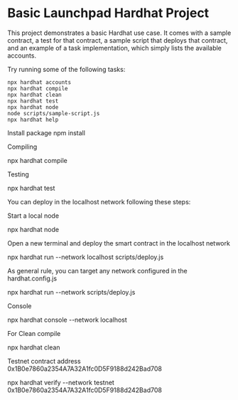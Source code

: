 # Basic Launchpad Hardhat Project

This project demonstrates a basic Hardhat use case. It comes with a sample contract, a test for that contract, a sample script that deploys that contract, and an example of a task implementation, which simply lists the available accounts.

Try running some of the following tasks:

```shell
npx hardhat accounts
npx hardhat compile
npx hardhat clean
npx hardhat test
npx hardhat node
node scripts/sample-script.js
npx hardhat help
```

Install package npm install

Compiling

npx hardhat compile

Testing

npx hardhat test

You can deploy in the localhost network following these steps:

Start a local node

npx hardhat node

Open a new terminal and deploy the smart contract in the localhost network

npx hardhat run --network localhost scripts/deploy.js

As general rule, you can target any network configured in the hardhat.config.js

npx hardhat run --network <your-network> scripts/deploy.js

Console

npx hardhat console --network localhost

For Clean compile

npx hardhat clean


Testnet contract address
0x1B0e7860a2354A7A32A1fc0D5F9188d242Bad708

npx hardhat verify --network testnet 0x1B0e7860a2354A7A32A1fc0D5F9188d242Bad708 